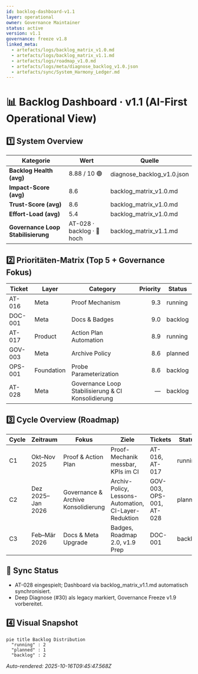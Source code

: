 ```yaml
---
id: backlog-dashboard-v1.1
layer: operational
owner: Governance Maintainer
status: active
version: v1.1
governance: freeze v1.8
linked_meta:
  - artefacts/logs/backlog_matrix_v1.0.md
  - artefacts/logs/backlog_matrix_v1.1.md
  - artefacts/logs/roadmap_v1.0.md
  - artefacts/logs/meta/diagnose_backlog_v1.0.json
  - artefacts/sync/System_Harmony_Ledger.md
---
```


# 📊 Backlog Dashboard · v1.1 (AI-First Operational View)

## 1️⃣ System Overview

| Kategorie | Wert | Quelle |
|---|---|---|
| **Backlog Health (avg)** | 8.88 / 10 🟢 | diagnose_backlog_v1.0.json |
| **Impact-Score (avg)** | 8.6 | backlog_matrix_v1.0.md |
| **Trust-Score (avg)** | 8.6 | backlog_matrix_v1.0.md |
| **Effort-Load (avg)** | 5.4 | backlog_matrix_v1.0.md |
| **Governance Loop Stabilisierung** | AT-028 · backlog · 🔴 hoch | backlog_matrix_v1.1.md |

## 2️⃣ Prioritäten-Matrix (Top 5 + Governance Fokus)
| Ticket | Layer | Category | Priority | Status |
|---|---|---|---:|---|
| AT-016 | Meta | Proof Mechanism | 9.3 | running |
| DOC-001 | Meta | Docs & Badges | 9.0 | backlog |
| AT-017 | Product | Action Plan Automation | 8.9 | running |
| GOV-003 | Meta | Archive Policy | 8.6 | planned |
| OPS-001 | Foundation | Probe Parameterization | 8.6 | backlog |
| AT-028 | Meta | Governance Loop Stabilisierung & CI Konsolidierung | — | backlog |

## 3️⃣ Cycle Overview (Roadmap)
| Cycle | Zeitraum | Fokus | Ziele | Tickets | Status |
|---|---|---|---|---|---|
| C1 | Okt–Nov 2025 | Proof & Action Plan | Proof-Mechanik messbar, KPIs im CI | AT-016, AT-017 | running |
| C2 | Dez 2025–Jan 2026 | Governance & Archive Konsolidierung | Archiv-Policy, Lessons-Automation, CI-Layer-Reduktion | GOV-003, OPS-001, AT-028 | planned |
| C3 | Feb–Mär 2026 | Docs & Meta Upgrade | Badges, Roadmap 2.0, v1.9 Prep | DOC-001 | backlog |

## 🔄 Sync Status
- AT-028 eingespielt; Dashboard via backlog_matrix_v1.1.md automatisch synchronisiert.
- Deep Diagnose (#30) als legacy markiert, Governance Freeze v1.9 vorbereitet.

## 4️⃣ Visual Snapshot
```mermaid
pie title Backlog Distribution
  "running" : 2
  "planned" : 1
  "backlog" : 2
```

*Auto-rendered: 2025-10-16T09:45:47.568Z*
